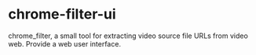# chrome-filter-ui
chrome_filter, a small tool for extracting video source file URLs from video web.   Provide a web user interface.
